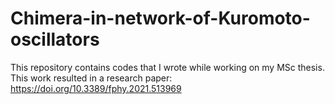 # Chimera-in-network-of-Kuromoto-oscillators
This repository contains codes that I wrote while working on my MSc thesis. This work resulted in a research paper: https://doi.org/10.3389/fphy.2021.513969
